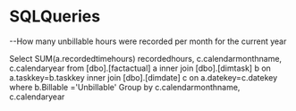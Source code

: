 # SQLQueries

--How many unbillable hours were recorded per month for the current year  

Select SUM(a.recordedtimehours) recordedhours, c.calendarmonthname, c.calendaryear from [dbo].[factactual] a
inner join [dbo].[dimtask] b on a.taskkey=b.taskkey 
inner join [dbo].[dimdate] c on a.datekey=c.datekey
where b.Billable ='Unbillable'
Group by c.calendarmonthname, c.calendaryear




